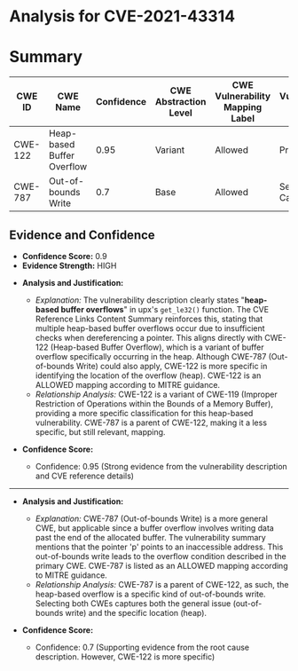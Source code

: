 # Analysis for CVE-2021-43314

# Summary
| CWE ID | CWE Name | Confidence | CWE Abstraction Level | CWE Vulnerability Mapping Label | CWE-Vulnerability Mapping Notes |
|---|---|---|---|---|---|
| CWE-122 | Heap-based Buffer Overflow | 0.95 | Variant | Allowed | Primary CWE |
| CWE-787 | Out-of-bounds Write | 0.7 | Base | Allowed | Secondary Candidate |

## Evidence and Confidence

*   **Confidence Score:** 0.9
*   **Evidence Strength:** HIGH

- **Analysis and Justification:**
  - *Explanation:* The vulnerability description clearly states "**heap-based buffer overflows**" in upx's `get_le32()` function. The CVE Reference Links Content Summary reinforces this, stating that multiple heap-based buffer overflows occur due to insufficient checks when dereferencing a pointer. This aligns directly with CWE-122 (Heap-based Buffer Overflow), which is a variant of buffer overflow specifically occurring in the heap. Although CWE-787 (Out-of-bounds Write) could also apply, CWE-122 is more specific in identifying the location of the overflow (heap). CWE-122 is an ALLOWED mapping according to MITRE guidance.
  - *Relationship Analysis:* CWE-122 is a variant of CWE-119 (Improper Restriction of Operations within the Bounds of a Memory Buffer), providing a more specific classification for this heap-based vulnerability. CWE-787 is a parent of CWE-122, making it a less specific, but still relevant, mapping.

- **Confidence Score:**
  - Confidence: 0.95 (Strong evidence from the vulnerability description and CVE reference details)

---
- **Analysis and Justification:**
  - *Explanation:* CWE-787 (Out-of-bounds Write) is a more general CWE, but applicable since a buffer overflow involves writing data past the end of the allocated buffer. The vulnerability summary mentions that the pointer 'p' points to an inaccessible address. This out-of-bounds write leads to the overflow condition described in the primary CWE. CWE-787 is listed as an ALLOWED mapping according to MITRE guidance.
  - *Relationship Analysis:* CWE-787 is a parent of CWE-122, as such, the heap-based overflow is a specific kind of out-of-bounds write. Selecting both CWEs captures both the general issue (out-of-bounds write) and the specific location (heap).

- **Confidence Score:**
  - Confidence: 0.7 (Supporting evidence from the root cause description. However, CWE-122 is more specific)
